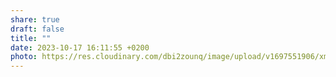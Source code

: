 ```yaml
---
share: true
draft: false
title: ""
date: 2023-10-17 16:11:55 +0200
photo: https://res.cloudinary.com/dbi2zounq/image/upload/v1697551906/xmwsmnk0jglcdzgdvnh0.jpg
---
```



